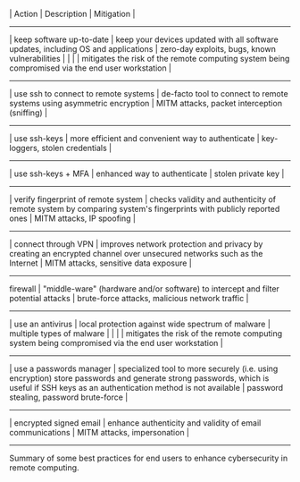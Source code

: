 
|  Action       |  Description          |  Mitigation           |
---------------- ----------------------- -----------------------
| keep software up-to-date | keep your devices updated with all software updates, including OS and applications | zero-day exploits, bugs, known vulnerabilities |
|		|                       |  mitigates the risk of the remote computing system being compromised via the end user workstation  |
---------------- ----------------------- -----------------------
| use ssh to connect to remote systems | de-facto tool to connect to remote systems using asymmetric encryption | MITM attacks, packet interception (sniffing) |
---------------- ----------------------- -----------------------
| use ssh-keys | more efficient and convenient way to authenticate | key-loggers, stolen credentials |
---------------- ----------------------- -----------------------
| use ssh-keys + MFA  | enhanced way to authenticate | stolen private key |
---------------- ----------------------- -----------------------
| verify fingerprint of remote system | checks validity and authenticity of remote system by comparing system's fingerprints with publicly reported ones | MITM attacks, IP spoofing |
---------------- ----------------------- -----------------------
| connect through VPN | improves network protection and privacy by creating an encrypted channel over unsecured networks such as the Internet | MITM attacks, sensitive data exposure |
---------------- ----------------------- -----------------------
firewall | "middle-ware" (hardware and/or software) to intercept and filter potential attacks  | brute-force attacks, malicious network traffic |
---------------- ----------------------- -----------------------
| use an antivirus | local protection against wide spectrum of malware | multiple types of malware |
|            |                          |  mitigates the risk of the remote computing system being compromised via the end user workstation |
---------------- ----------------------- -----------------------
| use a passwords manager | specialized tool to more securely (i.e. using encryption) store passwords and generate strong passwords, which is useful if SSH keys as an authentication method  is not available  | password stealing, password brute-force  |
---------------- ----------------------- -----------------------
| encrypted signed email | enhance authenticity and validity of email communications | MITM attacks, impersonation |
---------------- ----------------------- -----------------------


Summary of some best practices for end users to enhance cybersecurity in remote computing.
